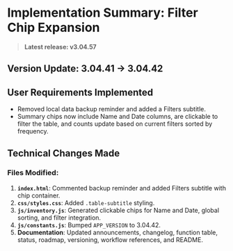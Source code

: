 # Implementation Summary: Filter Chip Expansion

> **Latest release: v3.04.57**

## Version Update: 3.04.41 → 3.04.42

## User Requirements Implemented

- Removed local data backup reminder and added a Filters subtitle.
- Summary chips now include Name and Date columns, are clickable to filter the table, and counts update based on current filters sorted by frequency.

## Technical Changes Made

### Files Modified:
1. **`index.html`**: Commented backup reminder and added Filters subtitle with chip container.
2. **`css/styles.css`**: Added `.table-subtitle` styling.
3. **`js/inventory.js`**: Generated clickable chips for Name and Date, global sorting, and filter integration.
4. **`js/constants.js`**: Bumped `APP_VERSION` to 3.04.42.
5. **Documentation**: Updated announcements, changelog, function table, status, roadmap, versioning, workflow references, and README.
